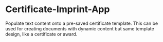 # Certificate-Imprint-App
Populate text content onto a pre-saved certificate template. This can be used for creating documents with dynamic content but same template design, like a certificate or award.

